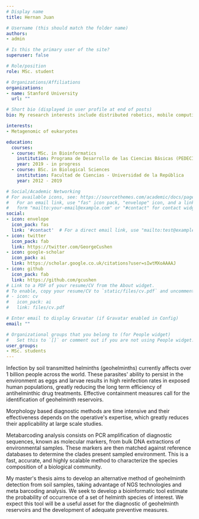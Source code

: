```yaml
---
# Display name
title: Hernan Juan

# Username (this should match the folder name)
authors:
- admin

# Is this the primary user of the site?
superuser: false

# Role/position
role: MSc. student

# Organizations/Affiliations
organizations:
- name: Stanford University
  url: ""

# Short bio (displayed in user profile at end of posts)
bio: My research interests include distributed robotics, mobile computing and programmable matter.

interests:
- Metagenomic of eukaryotes

education:
  courses:
  - course: MSc. in Bioinformatics
    institution: Programa de Desarrollo de las Ciencias Básicas (PEDECIBA)
    year: 2019 - in progress
  - course: BSc. in Biological Sciences
    institution: Facultad de Ciencias - Universidad de la República
    year: 2012 - 2019

# Social/Academic Networking
# For available icons, see: https://sourcethemes.com/academic/docs/page-builder/#icons
#   For an email link, use "fas" icon pack, "envelope" icon, and a link in the
#   form "mailto:your-email@example.com" or "#contact" for contact widget.
social:
- icon: envelope
  icon_pack: fas
  link: '#contact'  # For a direct email link, use "mailto:test@example.org".
- icon: twitter
  icon_pack: fab
  link: https://twitter.com/GeorgeCushen
- icon: google-scholar
  icon_pack: ai
  link: https://scholar.google.co.uk/citations?user=sIwtMXoAAAAJ
- icon: github
  icon_pack: fab
  link: https://github.com/gcushen
# Link to a PDF of your resume/CV from the About widget.
# To enable, copy your resume/CV to `static/files/cv.pdf` and uncomment the lines below.
# - icon: cv
#   icon_pack: ai
#   link: files/cv.pdf

# Enter email to display Gravatar (if Gravatar enabled in Config)
email: ""

# Organizational groups that you belong to (for People widget)
#   Set this to `[]` or comment out if you are not using People widget.
user_groups:
- MSc. students
---
```


Infection by soil transmitted helminths (geohelminths) currently affects over 1 billion people across the world. These parasites' ability to persist in the environment as eggs and larvae results in high reinfection rates in exposed human populations, greatly reducing the long term efficiency of antihelminthic drug treatments. Effective containment measures call for the identification of geohelminth reservoirs.

Morphology based diagnostic methods are time intensive and their effectiveness depends on the operative's expertise, which greatly reduces their applicability at large scale studies.

Metabarcoding analysis consists on PCR amplification of diagnostic sequences, known as molecular markers, from bulk DNA extractions of environmental samples. These markers are then matched against reference databases to determine the clades present sampled environment. This is a fast, accurate, and highly scalable method to characterize the species composition of a biological community.

My master's thesis aims to develop an alternative method of geohelminth detection from soil samples, taking advantage of NGS technologies and meta barcoding analysis. We seek to develop a bioinformatic tool estimate the probability of occurrence of a set of helminth species of interest. We expect this tool will be a useful asset for the diagnostic of geohelminth reservoirs and the development of adequate preventive measures.

